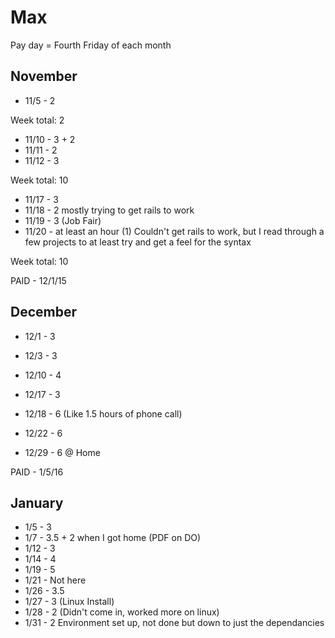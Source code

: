 # Max

Pay day = Fourth Friday of each month

## November

- 11/5 - 2

Week total: 2

- 11/10 - 3 + 2
- 11/11 - 2
- 11/12 - 3

Week total: 10

- 11/17 - 3
- 11/18 - 2 mostly trying to get rails to work
- 11/19 - 3 (Job Fair)
- 11/20 - at least an hour (1) Couldn't get rails to work, but I read through a few projects to at least try and get a feel for the syntax

Week total: 10

PAID - 12/1/15

## December

- 12/1 - 3
- 12/3 - 3

- 12/10 - 4

- 12/17 - 3  
- 12/18 - 6 (Like 1.5 hours of phone call)
- 12/22 - 6
- 12/29 - 6 @ Home

PAID - 1/5/16

## January

- 1/5 - 3
- 1/7 - 3.5 + 2 when I got home (PDF on DO)
- 1/12 - 3
- 1/14 - 4
- 1/19 - 5
- 1/21 - Not here
- 1/26 - 3.5
- 1/27 - 3 (Linux Install)
- 1/28 - 2 (Didn't come in, worked more on linux)
- 1/31 - 2 Environment set up, not done but down to just the dependancies
